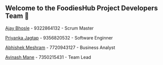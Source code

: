 ﻿## Welcome to the FoodiesHub Project  Developers Team 🙌

[Ajay Bhosle](https://github.com/AjayBhosle17) - 9322864132 - Scrum Master


[Priyanka Jagtap](https://github.com/Priyanka-Jagtap96K) - 9356820532 - Software Enginner

[Abhishek Meshram](https://github.com/abhishek9727) - 7720943127 - Business Analyst

[Avinash Mane](https://github.com/AvinashMane14) - 7350215431 - Team Lead





